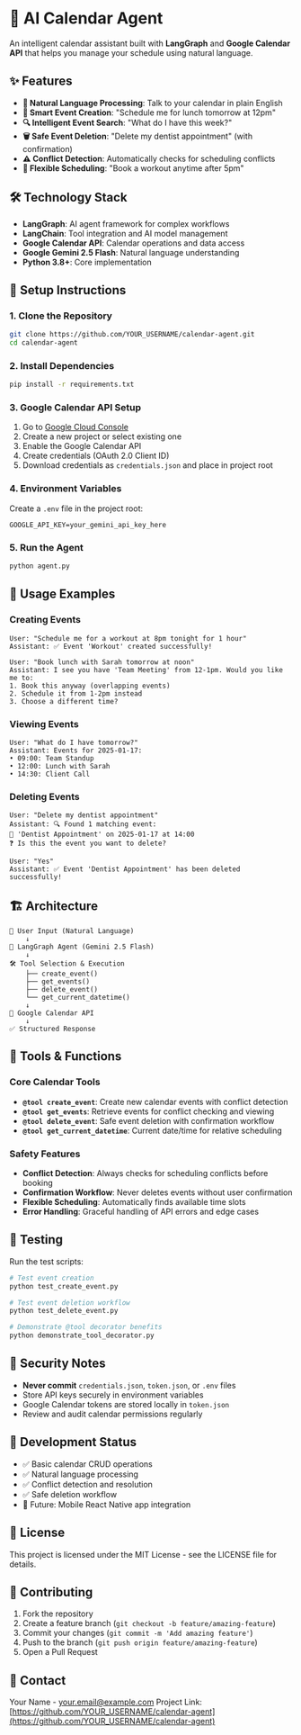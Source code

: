 # 📅 AI Calendar Agent

An intelligent calendar assistant built with **LangGraph** and **Google Calendar API** that helps you manage your schedule using natural language.

## ✨ Features

- **🤖 Natural Language Processing**: Talk to your calendar in plain English
- **📝 Smart Event Creation**: "Schedule me for lunch tomorrow at 12pm"
- **🔍 Intelligent Event Search**: "What do I have this week?"
- **🗑️ Safe Event Deletion**: "Delete my dentist appointment" (with confirmation)
- **⚠️ Conflict Detection**: Automatically checks for scheduling conflicts
- **🔄 Flexible Scheduling**: "Book a workout anytime after 5pm"

## 🛠️ Technology Stack

- **LangGraph**: AI agent framework for complex workflows
- **LangChain**: Tool integration and AI model management
- **Google Calendar API**: Calendar operations and data access
- **Google Gemini 2.5 Flash**: Natural language understanding
- **Python 3.8+**: Core implementation

## 🚀 Setup Instructions

### 1. Clone the Repository
```bash
git clone https://github.com/YOUR_USERNAME/calendar-agent.git
cd calendar-agent
```

### 2. Install Dependencies
```bash
pip install -r requirements.txt
```

### 3. Google Calendar API Setup
1. Go to [Google Cloud Console](https://console.cloud.google.com/)
2. Create a new project or select existing one
3. Enable the Google Calendar API
4. Create credentials (OAuth 2.0 Client ID)
5. Download credentials as `credentials.json` and place in project root

### 4. Environment Variables
Create a `.env` file in the project root:
```env
GOOGLE_API_KEY=your_gemini_api_key_here
```

### 5. Run the Agent
```bash
python agent.py
```

## 📖 Usage Examples

### Creating Events
```
User: "Schedule me for a workout at 8pm tonight for 1 hour"
Assistant: ✅ Event 'Workout' created successfully!

User: "Book lunch with Sarah tomorrow at noon"  
Assistant: I see you have 'Team Meeting' from 12-1pm. Would you like me to:
1. Book this anyway (overlapping events)
2. Schedule it from 1-2pm instead  
3. Choose a different time?
```

### Viewing Events
```
User: "What do I have tomorrow?"
Assistant: Events for 2025-01-17:
• 09:00: Team Standup
• 12:00: Lunch with Sarah
• 14:30: Client Call
```

### Deleting Events
```
User: "Delete my dentist appointment"
Assistant: 🔍 Found 1 matching event:
📅 'Dentist Appointment' on 2025-01-17 at 14:00
❓ Is this the event you want to delete?

User: "Yes"
Assistant: ✅ Event 'Dentist Appointment' has been deleted successfully!
```

## 🏗️ Architecture

```
📱 User Input (Natural Language)
    ↓
🤖 LangGraph Agent (Gemini 2.5 Flash)
    ↓
🛠️ Tool Selection & Execution
    ├── create_event()
    ├── get_events()  
    ├── delete_event()
    └── get_current_datetime()
    ↓
📅 Google Calendar API
    ↓
✅ Structured Response
```

## 🔧 Tools & Functions

### Core Calendar Tools
- **`@tool create_event`**: Create new calendar events with conflict detection
- **`@tool get_events`**: Retrieve events for conflict checking and viewing
- **`@tool delete_event`**: Safe event deletion with confirmation workflow
- **`@tool get_current_datetime`**: Current date/time for relative scheduling

### Safety Features
- **Conflict Detection**: Always checks for scheduling conflicts before booking
- **Confirmation Workflow**: Never deletes events without user confirmation  
- **Flexible Scheduling**: Automatically finds available time slots
- **Error Handling**: Graceful handling of API errors and edge cases

## 🧪 Testing

Run the test scripts:
```bash
# Test event creation
python test_create_event.py

# Test event deletion workflow  
python test_delete_event.py

# Demonstrate @tool decorator benefits
python demonstrate_tool_decorator.py
```

## 🔐 Security Notes

- **Never commit** `credentials.json`, `token.json`, or `.env` files
- Store API keys securely in environment variables
- Google Calendar tokens are stored locally in `token.json`
- Review and audit calendar permissions regularly

## 🚧 Development Status

- ✅ Basic calendar CRUD operations
- ✅ Natural language processing
- ✅ Conflict detection and resolution
- ✅ Safe deletion workflow
- 🔄 Future: Mobile React Native app integration

## 📝 License

This project is licensed under the MIT License - see the LICENSE file for details.

## 🤝 Contributing

1. Fork the repository
2. Create a feature branch (`git checkout -b feature/amazing-feature`)
3. Commit your changes (`git commit -m 'Add amazing feature'`)
4. Push to the branch (`git push origin feature/amazing-feature`)
5. Open a Pull Request

## 📧 Contact

Your Name - your.email@example.com
Project Link: [https://github.com/YOUR_USERNAME/calendar-agent](https://github.com/YOUR_USERNAME/calendar-agent)
